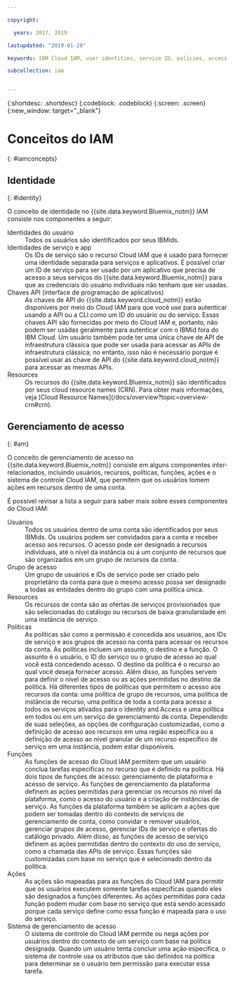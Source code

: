 ```yaml
---

copyright:

  years: 2017, 2019

lastupdated: "2019-01-28"

keywords: IBM Cloud IAM, user identities, service ID, policies, access management, roles, actions

subcollection: iam


---
```


{:shortdesc: .shortdesc}
{:codeblock: .codeblock}
{:screen: .screen}
{:new_window: target="_blank"}

# Conceitos do IAM
{: #iamconcepts}

## Identidade
{: #identity}

O conceito de identidade no {{site.data.keyword.Bluemix_notm}} IAM consiste nos componentes a seguir:

<dl>
<dt>Identidades do usuário</dt>
<dd>Todos os usuários são identificados por seus IBMids.</dd>
<dt>Identidades de serviço e app</dt>
<dd>Os IDs de serviço são o recurso Cloud IAM que é usado para fornecer uma identidade separada para serviços e aplicativos. É possível criar um ID de serviço para ser usado por um aplicativo que precisa de acesso a seus serviços do {{site.data.keyword.Bluemix_notm}} para que as credenciais do usuário individuais não tenham que ser usadas.</dd>
<dt>Chaves API (interface de programação de aplicativos)</dt>
<dd>As chaves de API do {{site.data.keyword.cloud_notm}} estão disponíveis por meio do Cloud IAM para que você use para autenticar usando a API ou a CLI como um ID do usuário ou do serviço. Essas chaves API são fornecidas por meio do Cloud IAM e, portanto, não podem ser usadas geralmente para autenticar com o IBMid fora do IBM Cloud. Um usuário também pode ter uma única chave de API de infraestrutura clássica que pode ser usada para acessar as APIs de infraestrutura clássica; no entanto, isso não é necessário porque é possível usar as chave de API do {{site.data.keyword.cloud_notm}} para acessar as mesmas APIs. </dd>
<dt>Resources</dt>
<dd>Os recursos do {{site.data.keyword.Bluemix_notm}} são identificados por seus cloud resource names (CRN). Para obter mais informações, veja [Cloud Resource Names](/docs/overview?topic=overview-crn#crn).</dd>
</dl>

## Gerenciamento de acesso
{: #am}

O conceito de gerenciamento de acesso no {{site.data.keyword.Bluemix_notm}} consiste em alguns componentes inter-relacionados, incluindo usuários, recursos, políticas, funções, ações e o sistema de controle Cloud IAM, que permitem que os usuários tomem ações em recursos dentro de uma conta.

É possível revisar a lista a seguir para saber mais sobre esses componentes do Cloud IAM:

<dl>
<dt>Usuários</dt>
<dd>Todos os usuários dentro de uma conta são identificados por seus IBMids. Os usuários podem ser convidados para a conta e receber acesso aos recursos. O acesso pode ser designado a recursos individuais, até o nível da instância ou a um conjunto de recursos que são organizados em um grupo de recursos da conta.</dd>
<dt>Grupo de acesso</dt>
<dd>Um grupo de usuários e IDs de serviço pode ser criado pelo proprietário da conta para que o mesmo acesso
possa ser designado a todas as entidades dentro do grupo com uma política única.</dd>
<dt>Resources</dt>
<dd>Os recursos de conta são as ofertas de serviços provisionados que são selecionadas do catálogo ou recursos de baixa granularidade em uma instância de serviço.</dd>
<dt>Políticas</dt>
<dd>As políticas são como a permissão é concedida aos usuários, aos IDs de serviço e aos grupos de acesso na conta para acessar os recursos da conta. As políticas incluem um assunto, o destino e a função. O assunto é o usuário, o ID do serviço ou o grupo de acesso ao qual você está concedendo acesso. O destino da política é o recurso ao qual você deseja fornecer acesso. Além disso, as funções servem para definir o nível de acesso ou as ações permitidas no destino da política. Há diferentes tipos de políticas que permitem o acesso aos recursos da conta: uma política de grupo de recursos, uma
política de instância de recurso, uma política de toda a conta para acesso a todos os serviços ativados para o Identity
and Access e uma política em todos ou em um serviço de gerenciamento de conta. Dependendo de suas seleções, as opções de
configuração customizadas, como a definição de acesso aos recursos em uma região específica ou a definição de acesso ao
nível granular de um recurso específico de serviço em uma instância, podem estar disponíveis.</dd>
<dt>Funções</dt>
<dd>As funções de acesso do Cloud IAM permitem que um usuário conclua tarefas específicas no recurso que é definido na política. Há dois tipos de funções de acesso: gerenciamento de plataforma e acesso de serviço. As funções de gerenciamento da plataforma definem as ações permitidas para gerenciar os recursos no nível da plataforma,
como o acesso do usuário e a criação de instâncias de serviço. As funções da plataforma também se aplicam a ações que podem ser tomadas dentro do contexto de serviços de gerenciamento de conta, como convidar e remover usuários, gerenciar grupos de acesso, gerenciar IDs de serviço e ofertas do catálogo privado. Além disso, as
funções de acesso de serviço definem as ações permitidas dentro do contexto do uso do serviço, como a chamada das APIs
de serviço. Essas funções são customizadas com base no serviço que é selecionado dentro da política.</dd>
<dt>Ações</dt>
<dd>As ações são mapeadas para as funções do Cloud IAM para permitir que os usuários executem somente tarefas específicas quando eles são designados a funções diferentes. As ações permitidas para cada função podem mudar com base no serviço que está sendo acessado porque cada serviço define como essa função é mapeada para o uso do serviço. </dd>
<dt>Sistema de gerenciamento de acesso</dt>
<dd>O sistema de controle do Cloud IAM permite ou nega ações por usuários dentro do contexto de um serviço com base na política designada. Quando um usuário tenta concluir uma ação específica, o sistema de controle usa os atributos que são definidos na política para determinar se o usuário tem permissão para executar essa tarefa.</dd>
</dl>
